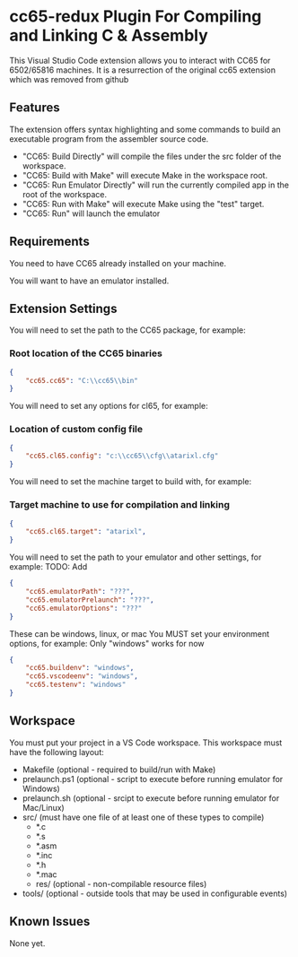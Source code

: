 # cc65-redux Plugin For Compiling and Linking  C & Assembly

This Visual Studio Code extension allows you to interact with CC65 for 6502/65816 machines.
It is a resurrection of the original cc65 extension which was removed from github

## Features

The extension offers syntax highlighting and some commands to build an executable program from the assembler source code.

* "CC65: Build Directly" will compile the files under the src folder of the workspace.
* "CC65: Build with Make" will execute Make in the workspace root.
* "CC65: Run Emulator Directly" will run the currently compiled app in the root of the workspace.
* "CC65: Run with Make" will execute Make using the "test" target.
* "CC65: Run" will launch the emulator

## Requirements

You need to have CC65 already installed on your machine.

You will want to have an emulator installed.

## Extension Settings

You will need to set the path to the CC65 package, for example:

### Root location of the CC65 binaries

```json
{
    "cc65.cc65": "C:\\cc65\\bin"
}
```

You will need to set any options for cl65, for example:

### Location of custom config file

```json
{
    "cc65.cl65.config": "c:\\cc65\\cfg\\atarixl.cfg"
}
```

You will need to set the machine target to build with, for example:

### Target machine to use for compilation and linking

```json
{
    "cc65.cl65.target": "atarixl",
}
```

You will need to set the path to your emulator and other settings, for example:
TODO: Add

```json
{
    "cc65.emulatorPath": "???",
    "cc65.emulatorPrelaunch": "???",
    "cc65.emulatorOptions": "???"
}
```

These can be windows, linux, or mac
You MUST set your environment options, for example:
Only "windows" works for now

```json
{
    "cc65.buildenv": "windows",
    "cc65.vscodeenv": "windows",
    "cc65.testenv": "windows"
}
```

## Workspace

You must put your project in a VS Code workspace.  This workspace must have the following layout:

* Makefile (optional - required to build/run with Make)
* prelaunch.ps1 (optional - script to execute before running emulator for Windows)
* prelaunch.sh (optional - srcipt to execute before running emulator for Mac/Linux)
* src/ (must have one file of at least one of these types to compile)
  * *.c
  * *.s
  * *.asm
  * *.inc
  * *.h
  * *.mac
  * res/ (optional - non-compilable resource files)
* tools/ (optional - outside tools that may be used in configurable events)

## Known Issues

None yet.
